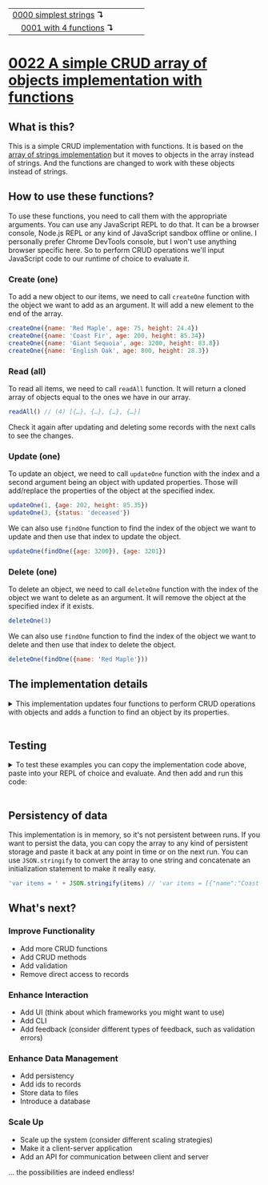 <table>
  <tr>
    <td><a href="../0000-simplest-for-me/README.md">0000 simplest strings</a> <b>↴</b></td>
    <td>&nbsp; &nbsp; &nbsp;</td>
    <td></td>
  </tr>
  <tr>
    <td>&nbsp; &nbsp; <a href="../0001-with-functions/README.md">0001 with 4 functions</a> <b>↴</b></td>
    <td>&nbsp; &nbsp; &nbsp;</td>
    <td></td>
  </tr>
</table>

# [0022 A simple CRUD array of objects implementation with functions](https://github.com/UniBreakfast/crud-of-increasing-complexity/blob/master/0022-arr-of-objects-funcs/README.md)

## What is this?

This is a simple CRUD implementation with functions. It is based on the [array of strings implementation](../0001-with-functions/README.md) but it moves to objects in the array instead of strings. And the functions are changed to work with these objects instead of strings.

## How to use these functions?

To use these functions, you need to call them with the appropriate arguments. You can use any JavaScript REPL to do that. It can be a browser console, Node.js REPL or any kind of JavaScript sandbox offline or online. I personally prefer Chrome DevTools console, but I won't use anything browser specific here. So to perform CRUD operations we'll input JavaScript code to our runtime of choice to evaluate it.

### Create (one)

To add a new object to our items, we need to call `createOne` function with the object we want to add as an argument. It will add a new element to the end of the array.

```js
createOne({name: 'Red Maple', age: 75, height: 24.4})
createOne({name: 'Coast Fir', age: 200, height: 85.34})
createOne({name: 'Giant Sequoia', age: 3200, height: 83.8})
createOne({name: 'English Oak', age: 800, height: 28.3})
```

### Read (all)

To read all items, we need to call `readAll` function. It will return a cloned array of objects equal to the ones we have in our array.

```js
readAll() // (4) [{…}, {…}, {…}, {…}]
```

Check it again after updating and deleting some records with the next calls to see the changes.

### Update (one)

To update an object, we need to call `updateOne` function with the index and a second argument being an object with updated properties. Those will add/replace the properties of the object at the specified index.

```js
updateOne(1, {age: 202, height: 85.35})
updateOne(3, {status: 'deceased'})
```

We can also use `findOne` function to find the index of the object we want to update and then use that index to update the object.

```js
updateOne(findOne({age: 3200}), {age: 3201})
``` 

### Delete (one)

To delete an object, we need to call `deleteOne` function with the index of the object we want to delete as an argument. It will remove the object at the specified index if it exists.

```js
deleteOne(3)
```

We can also use `findOne` function to find the index of the object we want to delete and then use that index to delete the object.

```js
deleteOne(findOne({name: 'Red Maple'}))
```

## The implementation details

<details><summary>This implementation updates four functions to perform CRUD operations with objects and adds a function to find an object by its properties.</summary><br>

  ```js
  var items = []

  function createOne(obj) {
    items.push(obj)
  }

  function readAll() {
    return JSON.parse(JSON.stringify(items))
  }

  function updateOne(i, props) {
    if (items[i]) Object.assign(items[i], props)
  }

  function deleteOne(i) {
    if (i >= 0 && i < items.length) items.splice(i, 1)
  }

  function findOne(props) {
    return items.findIndex(item => {
      for (let key in props) {
        if (item[key] !== props[key]) return false
      }
      return true
    })
  }
  ```

</details><br>

## Testing

<details>
  <summary>To test these examples you can copy the implementation code above, paste into your REPL of choice and evaluate. And then add and run this code:</summary><br>
  
  ```js
  console.log("createOne({name: 'Red Maple', age: 75, height: 24.4})")
  createOne({name: 'Red Maple', age: 75, height: 24.4})
  console.log("createOne({name: 'Coast Fir', age: 200, height: 85.34})")
  createOne({name: 'Coast Fir', age: 200, height: 85.34})
  console.log("createOne({name: 'Giant Sequoia', age: 3200, height: 83.8})")
  createOne({name: 'Giant Sequoia', age: 3200, height: 83.8})
  console.log("createOne({name: 'English Oak', age: 800, height: 28.3})")
  createOne({name: 'English Oak', age: 800, height: 28.3})

  console.log('readAll()')
  console.log(readAll())
  // (4) [{…}, {…}, {…}, {…}]

  console.log("updateOne(1, {age: 202, height: 85.35})")
  updateOne(1, {age: 202, height: 85.35})
  console.log("updateOne(3, {status: 'deceased'})")
  updateOne(3, {status: 'deceased'})
  console.log("updateOne(findOne({age: 3200}), {age: 3201})")
  updateOne(findOne({age: 3200}), {age: 3201})

  console.log('readAll()')
  console.log(readAll())
  // (4) [{…}, {name: 'Coast Fir', age: 202, height: 85.35}, {name: 'Giant Sequoia', age: 3201, height: 83.8}, {name: 'English Oak', age: 800, height: 28.3, status: 'deceased'}]

  console.log("deleteOne(0)")
  deleteOne(0)
  console.log("deleteOne(findOne({status: 'deceased'}))")
  deleteOne(findOne({status: 'deceased'}))
  console.log("deleteOne(findOne({name: 'Birch'}))")
  deleteOne(findOne({name: 'Birch'}))

  console.log('readAll()')
  console.log(readAll())
  // (2) [{…}, {…}]
  ```

  And then you can compare the actual output with the expected output in the comments.
</details><br>

## Persistency of data

This implementation is in memory, so it's not persistent between runs. If you want to persist the data, you can copy the array to any kind of persistent storage and paste it back at any point in time or on the next run. You can use `JSON.stringify` to convert the array to one string and concatenate an initialization statement to make it really easy.

```js
'var items = ' + JSON.stringify(items) // 'var items = [{"name":"Coast Fir","age":202,"height":85.35},{"name":"Giant Sequoia","age":3201,"height":83.8}]'
```

## What's next?

### Improve Functionality
- Add more CRUD functions
- Add CRUD methods
- Add validation
- Remove direct access to records

### Enhance Interaction
- Add UI (think about which frameworks you might want to use)
- Add CLI
- Add feedback (consider different types of feedback, such as validation errors)

### Enhance Data Management
- Add persistency
- Add ids to records
- Store data to files
- Introduce a database

### Scale Up
- Scale up the system (consider different scaling strategies)
- Make it a client-server application
- Add an API for communication between client and server

... the possibilities are indeed endless!
